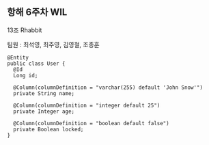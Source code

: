 ## 항해 6주차 WIL

13조 Rhabbit

팀원 : 최석영, 최주영, 김영철, 조종훈

    @Entity
    public class User {
      @Id
      Long id;
 
      @Column(columnDefinition = "varchar(255) default 'John Snow'")
      private String name;
 
      @Column(columnDefinition = "integer default 25")
      private Integer age;
  
      @Column(columnDefinition = "boolean default false")
      private Boolean locked;
    }

